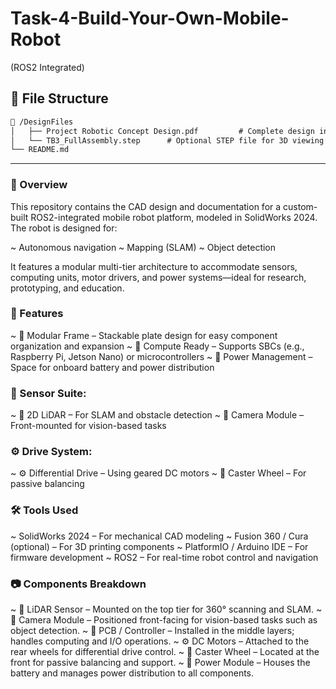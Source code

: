 # Task-4-Build-Your-Own-Mobile-Robot
(ROS2 Integrated)

## 📁 File Structure
```markdown
📁 /DesignFiles
│   ├── Project Robotic Concept Design.pdf         # Complete design in PDF format
│   └── TB3_FullAssembly.step      # Optional STEP file for 3D viewing or editing
└── README.md
```
------
### 🤖 Overview

This repository contains the CAD design and documentation for a custom-built ROS2-integrated mobile robot platform, modeled in SolidWorks 2024. The robot is designed for:

~ Autonomous navigation
~ Mapping (SLAM)
~ Object detection

It features a modular multi-tier architecture to accommodate sensors, computing units, motor drivers, and power systems—ideal for research, prototyping, and education.

### 🔧 Features

~ 🧱 Modular Frame – Stackable plate design for easy component organization and expansion
~ 🧠 Compute Ready – Supports SBCs (e.g., Raspberry Pi, Jetson Nano) or microcontrollers
~ 🔋 Power Management – Space for onboard battery and power distribution

### 🎯 Sensor Suite:

~ 🔲 2D LiDAR – For SLAM and obstacle detection
~ 🎥 Camera Module – Front-mounted for vision-based tasks

### ⚙️ Drive System:

~ ⚙️ Differential Drive – Using geared DC motors
~ 🛞 Caster Wheel – For passive balancing

### 🛠️ Tools Used

~ SolidWorks 2024 – For mechanical CAD modeling
~ Fusion 360 / Cura (optional) – For 3D printing components
~ PlatformIO / Arduino IDE – For firmware development
~ ROS2 – For real-time robot control and navigation

### 📷 Components Breakdown

~ 🔲 LiDAR Sensor – Mounted on the top tier for 360° scanning and SLAM.
~ 🎥 Camera Module – Positioned front-facing for vision-based tasks such as object detection.
~ 🧠 PCB / Controller – Installed in the middle layers; handles computing and I/O operations.
~ ⚙️ DC Motors – Attached to the rear wheels for differential drive control.
~ 🛞 Caster Wheel – Located at the front for passive balancing and support.
~ 🔌 Power Module – Houses the battery and manages power distribution to all components.


